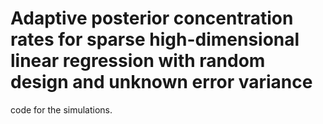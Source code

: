 # Adaptive posterior concentration rates for sparse high-dimensional linear regression with random design and unknown error variance
code for the simulations.

